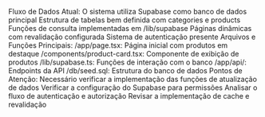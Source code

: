 Fluxo de Dados Atual:
O sistema utiliza Supabase como banco de dados principal
Estrutura de tabelas bem definida com categories e products
Funções de consulta implementadas em /lib/supabase
Páginas dinâmicas com revalidação configurada
Sistema de autenticação presente
Arquivos e Funções Principais:
/app/page.tsx: Página inicial com produtos em destaque
/components/product-card.tsx: Componente de exibição de produtos
/lib/supabase.ts: Funções de interação com o banco
/app/api/: Endpoints da API
/db/seed.sql: Estrutura do banco de dados
Pontos de Atenção:
Necessário verificar a implementação das funções de atualização de dados
Verificar a configuração do Supabase para permissões
Analisar o fluxo de autenticação e autorização
Revisar a implementação de cache e revalidação
